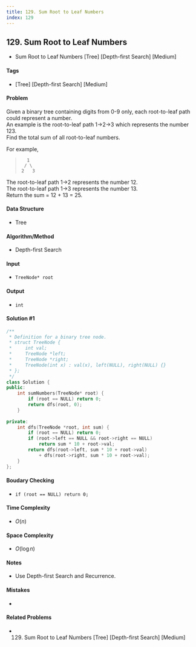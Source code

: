 ```yaml
---
title: 129. Sum Root to Leaf Numbers
index: 129
---
```


## 129. Sum Root to Leaf Numbers
- Sum Root to Leaf Numbers [Tree] [Depth-first Search] [Medium]

#### Tags
- [Tree] [Depth-first Search] [Medium]

#### Problem
Given a binary tree containing digits from 0-9 only, each root-to-leaf path could represent a number.  
An example is the root-to-leaf path 1->2->3 which represents the number 123.  
Find the total sum of all root-to-leaf numbers.

For example,
>       1
>      / \
>     2   3

The root-to-leaf path 1->2 represents the number 12.  
The root-to-leaf path 1->3 represents the number 13.  
Return the sum = 12 + 13 = 25.

#### Data Structure
- Tree

#### Algorithm/Method
- Depth-first Search

#### Input
- `TreeNode* root`

#### Output
- `int`

#### Solution #1
``` C++
/**
 * Definition for a binary tree node.
 * struct TreeNode {
 *     int val;
 *     TreeNode *left;
 *     TreeNode *right;
 *     TreeNode(int x) : val(x), left(NULL), right(NULL) {}
 * };
 */
class Solution {
public:
    int sumNumbers(TreeNode* root) {
        if (root == NULL) return 0;
        return dfs(root, 0);
    }
    
private:
    int dfs(TreeNode *root, int sum) {
        if (root == NULL) return 0;
        if (root->left == NULL && root->right == NULL)
            return sum * 10 + root->val;
        return dfs(root->left, sum * 10 + root->val)
            + dfs(root->right, sum * 10 + root->val);
    }
};
```

#### Boudary Checking
- `if (root == NULL) return 0;`

#### Time Complexity
- $O(n)$

#### Space Complexity
- $O(\log n)$

#### Notes
- Use Depth-first Search and Recurrence.

#### Mistakes
- 

#### Related Problems
- 129. Sum Root to Leaf Numbers [Tree] [Depth-first Search] [Medium]
